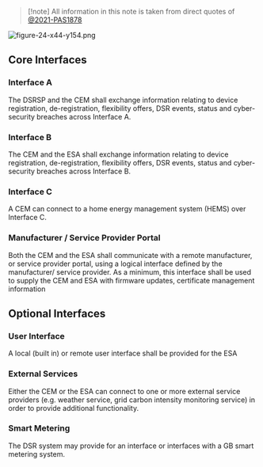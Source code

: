 
> [!note] All information in this note is taken from direct quotes of [@2021-PAS1878](@2021-PAS1878.md)

![figure-24-x44-y154.png](attachments/2021-PAS1878/figure-24-x44-y154.png)

## Core Interfaces

### Interface A

The DSRSP and the CEM shall exchange information relating to device registration, de-registration, flexibility offers, DSR events, status and cyber-security breaches across Interface A.

### Interface B
The CEM and the ESA shall exchange information relating to device registration, de-registration, flexibility offers, DSR events, status and cyber-security breaches across Interface B.


### Interface C
A CEM can connect to a home energy management system (HEMS) over Interface C.

### Manufacturer / Service Provider Portal
Both the CEM and the ESA shall communicate with a remote manufacturer, or service provider portal, using a logical interface defined by the manufacturer/ service provider.  As a minimum, this interface shall be used to supply the CEM and ESA with firmware updates, certificate management information
## Optional Interfaces

### User Interface
A local (built in) or remote user interface shall be provided for the ESA

### External Services
Either the CEM or the ESA can connect to one or more external service providers (e.g. weather service, grid carbon intensity monitoring service) in order to provide additional functionality.

### Smart Metering
The DSR system may provide for an interface or interfaces with a GB smart metering system.